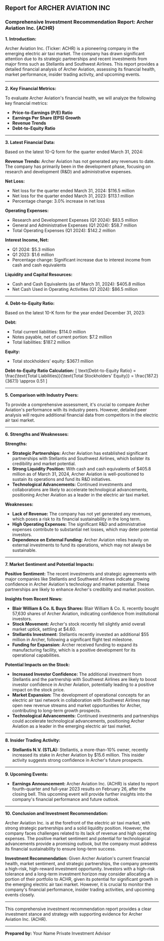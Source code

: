 ## Report for ARCHER AVIATION INC
### Comprehensive Investment Recommendation Report: Archer Aviation Inc. (ACHR)

**1. Introduction:**

Archer Aviation Inc. (Ticker: ACHR) is a pioneering company in the emerging electric air taxi market. The company has drawn significant attention due to its strategic partnerships and recent investments from major firms such as Stellantis and Southwest Airlines. This report provides a detailed financial analysis of Archer Aviation, assessing its financial health, market performance, insider trading activity, and upcoming events.

---

**2. Key Financial Metrics:**

To evaluate Archer Aviation's financial health, we will analyze the following key financial metrics:
- **Price-to-Earnings (P/E) Ratio**
- **Earnings Per Share (EPS) Growth**
- **Revenue Trends**
- **Debt-to-Equity Ratio**

---

**3. Latest Financial Data:**

Based on the latest 10-Q form for the quarter ended March 31, 2024:

**Revenue Trends:**
Archer Aviation has not generated any revenues to date. The company has primarily been in the development phase, focusing on research and development (R&D) and administrative expenses.

**Net Loss:**
- Net loss for the quarter ended March 31, 2024: $116.5 million
- Net loss for the quarter ended March 31, 2023: $113.1 million
- Percentage change: 3.0% increase in net loss

**Operating Expenses:**
- Research and Development Expenses (Q1 2024): $83.5 million
- General and Administrative Expenses (Q1 2024): $58.7 million
- Total Operating Expenses (Q1 2024): $142.2 million

**Interest Income, Net:**
- Q1 2024: $5.3 million
- Q1 2023: $1.6 million
- Percentage change: Significant increase due to interest income from cash and cash equivalents

**Liquidity and Capital Resources:**
- Cash and Cash Equivalents (as of March 31, 2024): $405.8 million
- Net Cash Used in Operating Activities (Q1 2024): $86.5 million

---

**4. Debt-to-Equity Ratio:**

Based on the latest 10-K form for the year ended December 31, 2023:

**Debt:**
- Total current liabilities: $114.0 million
- Notes payable, net of current portion: $7.2 million
- Total liabilities: $187.2 million

**Equity:**
- Total stockholders’ equity: $367.1 million

**Debt-to-Equity Ratio Calculation:**
\[ \text{Debt-to-Equity Ratio} = \frac{\text{Total Liabilities}}{\text{Total Stockholders' Equity}} = \frac{187.2}{367.1} \approx 0.51 \]

---

**5. Comparison with Industry Peers:**

To provide a comprehensive assessment, it's crucial to compare Archer Aviation's performance with its industry peers. However, detailed peer analysis will require additional financial data from competitors in the electric air taxi market.

---

**6. Strengths and Weaknesses:**

**Strengths:**
- **Strategic Partnerships:** Archer Aviation has established significant partnerships with Stellantis and Southwest Airlines, which bolster its credibility and market potential.
- **Strong Liquidity Position:** With cash and cash equivalents of $405.8 million as of March 31, 2024, Archer Aviation is well-positioned to sustain its operations and fund its R&D initiatives.
- **Technological Advancements:** Continued investments and collaborations are likely to accelerate technological advancements, positioning Archer Aviation as a leader in the electric air taxi market.

**Weaknesses:**
- **Lack of Revenue:** The company has not yet generated any revenues, which poses a risk to its financial sustainability in the long term.
- **High Operating Expenses:** The significant R&D and administrative expenses contribute to substantial net losses, which may deter potential investors.
- **Dependence on External Funding:** Archer Aviation relies heavily on external investments to fund its operations, which may not always be sustainable.

---

**7. Market Sentiment and Potential Impacts:**

**Positive Sentiment:**
The recent investments and strategic agreements with major companies like Stellantis and Southwest Airlines indicate growing confidence in Archer Aviation's technology and market potential. These partnerships are likely to enhance Archer's credibility and market position.

**Insights from Recent News:**
- **Blair William & Co. IL Buys Shares:** Blair William & Co. IL recently bought 57,630 shares of Archer Aviation, indicating confidence from institutional investors.
- **Stock Movement:** Archer's stock recently fell slightly amid overall market uptick, settling at $4.60.
- **Stellantis Investment:** Stellantis recently invested an additional $55 million in Archer, following a significant flight test milestone.
- **Funding for Expansion:** Archer received funding to expand its manufacturing facility, which is a positive development for its operational capabilities.

**Potential Impacts on the Stock:**
- **Increased Investor Confidence:** The additional investment from Stellantis and the partnership with Southwest Airlines are likely to boost investor confidence in Archer Aviation, potentially leading to a positive impact on the stock price.
- **Market Expansion:** The development of operational concepts for an electric air taxi network in collaboration with Southwest Airlines may open new revenue streams and market opportunities for Archer, contributing to long-term growth prospects.
- **Technological Advancements:** Continued investments and partnerships could accelerate technological advancements, positioning Archer Aviation as a leader in the emerging electric air taxi market.

---

**8. Insider Trading Activity:**

- **Stellantis N.V. (STLA):** Stellantis, a more-than-10% owner, recently increased its stake in Archer Aviation by $15.6 million. This insider activity suggests strong confidence in Archer's future prospects.

---

**9. Upcoming Events:**

- **Earnings Announcement:** Archer Aviation Inc. (ACHR) is slated to report fourth-quarter and full-year 2023 results on February 26, after the closing bell. This upcoming event will provide further insights into the company's financial performance and future outlook.

---

**10. Conclusion and Investment Recommendation:**

Archer Aviation Inc. is at the forefront of the electric air taxi market, with strong strategic partnerships and a solid liquidity position. However, the company faces challenges related to its lack of revenue and high operating expenses. The positive market sentiment and potential for technological advancements provide a promising outlook, but the company must address its financial sustainability to ensure long-term success.

**Investment Recommendation:** Given Archer Aviation's current financial health, market sentiment, and strategic partnerships, the company presents a high-risk, high-reward investment opportunity. Investors with a high-risk tolerance and a long-term investment horizon may consider allocating a portion of their portfolio to ACHR, given its potential for significant growth in the emerging electric air taxi market. However, it is crucial to monitor the company's financial performance, insider trading activities, and upcoming events closely.

---

This comprehensive investment recommendation report provides a clear investment stance and strategy with supporting evidence for Archer Aviation Inc. (ACHR).

---

**Prepared by:**
Your Name
Private Investment Advisor